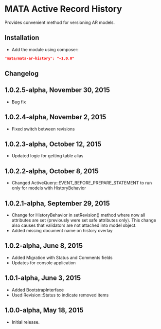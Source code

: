 MATA Active Record History
==========================================

Provides convenient method for versioning AR models.

Installation
------------

- Add the module using composer:

```json
"mata/mata-ar-history": "~1.0.0"
```

Changelog
---------

## 1.0.2.5-alpha, November 30, 2015

- Bug fix

## 1.0.2.4-alpha, November 2, 2015

- Fixed switch between revisions

## 1.0.2.3-alpha, October 12, 2015

- Updated logic for getting table alias

## 1.0.2.2-alpha, October 8, 2015

- Changed ActiveQuery::EVENT_BEFORE_PREPARE_STATEMENT to run only for models with HistoryBehavior  

## 1.0.2.1-alpha, September 29, 2015

- Change for HistoryBehavior in setRevision() method where now all attributes are set (previously were set safe attributes only). This change also causes that validators are not attached into model object.
- Added missing document name on history overlay

## 1.0.2-alpha, June 8, 2015

- Added Migration with Status and Comments fields
- Updates for console application

## 1.0.1-alpha, June 3, 2015

- Added BootstrapInterface
- Used Revision::Status to indicate removed items


## 1.0.0-alpha, May 18, 2015

- Initial release.

